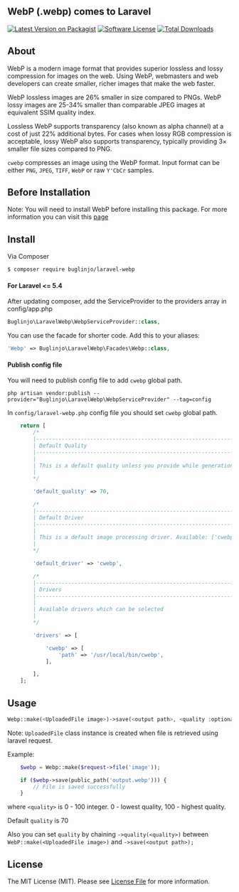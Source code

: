 ## WebP (.webp) comes to Laravel

[![Latest Version on Packagist][ico-version]][link-packagist]
[![Software License][ico-license]](LICENSE.md)
[![Total Downloads][ico-downloads]][link-downloads]

## About

WebP is a modern image format that provides superior lossless and lossy compression for images on the web. Using WebP, webmasters and web developers can create smaller, richer images that make the web faster.

WebP lossless images are 26% smaller in size compared to PNGs. WebP lossy images are 25-34% smaller than comparable JPEG images at equivalent SSIM quality index.

Lossless WebP supports transparency (also known as alpha channel) at a cost of just 22% additional bytes. For cases when lossy RGB compression is acceptable, lossy WebP also supports transparency, typically providing 3× smaller file sizes compared to PNG.

`cwebp` compresses an image using the WebP format. Input format can be either `PNG`, `JPEG`, `TIFF`, `WebP` or raw `Y'CbCr` samples.

## Before Installation

Note: You will need to install WebP before installing this package. For more information you can visit this [page](https://developers.google.com/speed/webp/)

## Install

Via Composer

```bash
$ composer require buglinjo/laravel-webp
```

#### For Laravel <= 5.4

After updating composer, add the ServiceProvider to the providers array in config/app.php

```php
Buglinjo\LaravelWebp\WebpServiceProvider::class,
```

You can use the facade for shorter code. Add this to your aliases:

```php
'Webp' => Buglinjo\LaravelWebp\Facades\Webp::class,
```

#### Publish config file

You will need to publish config file to add `cwebp` global path.

```
php artisan vendor:publish --provider="Buglinjo\LaravelWebp\WebpServiceProvider" --tag=config
```

In `config/laravel-webp.php` config file you should set `cwebp` global path.

```php
    return [
        /*
        |--------------------------------------------------------------------------
        | Default Quality
        |--------------------------------------------------------------------------
        |
        | This is a default quality unless you provide while generation of the WebP
        |
        */

        'default_quality' => 70,

        /*
        |--------------------------------------------------------------------------
        | Default Driver
        |--------------------------------------------------------------------------
        |
        | This is a default image processing driver. Available: ['cwebp']
        |
        */

        'default_driver' => 'cwebp',

        /*
        |--------------------------------------------------------------------------
        | Drivers
        |--------------------------------------------------------------------------
        |
        | Available drivers which can be selected
        |
        */

        'drivers' => [

            'cwebp' => [
                'path' => '/usr/local/bin/cwebp',
            ],

        ],
    ];
```

## Usage

```php
Webp::make(<UploadedFile image>)->save(<output path>, <quality :optional>);
```

Note: `UploadedFile` class instance is created when file is retrieved using laravel request.

Example:

```php
    $webp = Webp::make($request->file('image'));

    if ($webp->save(public_path('output.webp'))) {
        // File is saved successfully
    }
```

where `<quality>` is 0 - 100 integer. 0 - lowest quality, 100 - highest quality.

Default `quality` is 70

Also you can set `quality` by chaining `->quality(<quality>)` between `WebP::make(<UploadedFile image>)` and `->save(<output path>);`

## License

The MIT License (MIT). Please see [License File](LICENSE.md) for more information.

[ico-version]: https://img.shields.io/packagist/v/buglinjo/laravel-webp.svg?style=flat-square
[ico-license]: https://img.shields.io/badge/license-MIT-brightgreen.svg?style=flat-square
[ico-downloads]: https://img.shields.io/packagist/dt/buglinjo/laravel-webp.svg?style=flat-square
[link-packagist]: https://packagist.org/packages/buglinjo/laravel-webp
[link-downloads]: https://packagist.org/packages/buglinjo/laravel-webp
[link-author]: https://github.com/buglinjo
